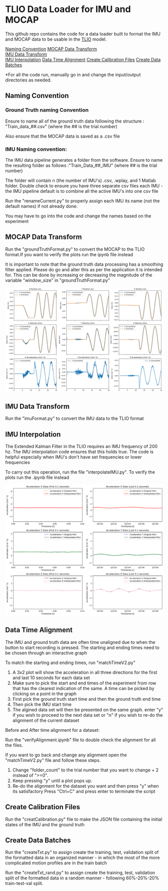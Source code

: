 # TLIO Data Loader for IMU and MOCAP

This github repo contains the code for a data loader built to format the IMU and MOCAP data to be usable in the <a href="https://github.com/CathIAS/TLIO">TLIO</a> model.

[Naming Convention](naming-convention)
[MOCAP Data Transform](#mocap-data-transform)  
[IMU Data Transform](#imu-data-transform)  
[IMU Interpolation](#imu-interpolation-and-alignment)
[Data Time Alignment](#data-time-alignment)
[Create Calibration Files](#create-calibration-files)
[Create Data Batches](#create-data-batches)  

*For all the code run, manually go in and change the input/output directories as needed.

## Naming Convention
### Ground Truth naming Convention
Ensure to name all of the ground truth data following the structure : "Train_data_##.csv" (where the ## is the trial number)

Also ensure that the MOCAP data is saved as a .csv file

### IMU Naming convention:
The IMU data pipeline generates a folder from the software. Ensure to name the resulting folder as follows :"Train_Data_##_IMU" (where ## is the trial number)

The folder will contain n (the number of IMU's) .csv, .wplay, and 1 Matlab folder. Double check to ensure
you have three separate csv files each IMU - the IMU pipeline default is to combine all the active IMU's into
one csv file

Run the "renameCurrent.py" to properly assign each IMU its name (not the default names) if not already done.

You may have to go into the code and change the names based on the experiment

## MOCAP Data Transform
Run the "groundTruthFormat.py" to convert the MOCAP to the TLIO format.If you want to verify the plots run the ipynb file instead

It is important to note that the ground truth data processing has a smoothing filter applied. Please do go and alter this as per the application it is intended for. This can be done by increasing or decreasing the magnitude of the variable "window_size" in "groundTruthFormat.py"

![Sample result from .ipynb file for MOCAP:](assets/MOCAP_formatted_example.png)

## IMU Data Transform
Run the "imuFormat.py" to convert the IMU data to the TLIO format

## IMU Interpolation
The Extended Kalman Filter in the TLIO requires an IMU frequency of 200 hz. The IMU interpolation code ensures that this holds true. The code is helpful especially when IMU's don't have set frequencies or lower frequencies

To carry out this operation, run the file "interpolateIMU.py". To verify the plots run the .ipynb file instead

![Sample result from .ipynb file for IMU](assets/IMU_interpolated_example.png)


## Data Time Alignment
The IMU and ground truth data are often time unaligned due to when the button to start recording is pressed. The starting and ending times need to be chosen through an interactive graph

To match the starting and ending times, run "matchTimeV2.py"
1) A 3x2 plot will show the acceleration in all three directions for the first and last 10 seconds for each data set
2) Make sure to pick the start and end times of the experiment from row that has the clearest indication of the same. A time can be picked by clicking on a point in the graph
3) First pick the ground truth start time and then the ground truth end time
4) Then pick the IMU start time
5) The algined data set will then be presented on the same graph. enter "y" if you wish to proceed to the next data set or "n" if you wish to re-do the alignment of the current dataset

Before and After time alignment for a dataset:


Run the "verifyAlignment.ipynb" file to double check the alignment for all the files.

If you want to go back and change any alignment open the "matchTimeV2.py" file and follow these steps.

1) Change "folder_count" to the trial number that you want to change + 2 instead of  ">=0".
2) Keep pressing "y" until a plot pops up.
3) Re-do the alignment for the dataset you want and then press "y" when its satisfactory
Press "Ctrl+C" and press enter to terminate the script

## Create Calibration Files
Run the "creatCalibration.py" file to make the JSON file containing the initial states of the IMU and the ground truth

## Create Data Batches
Run the "createTxt.py" to assign create the training, test, validation split of the formatted data in an organized manner - in which the most of the more complicated motion profiles are in the train batch

Run the "createTxt_rand.py" to assign create the training, test, validation split of the formatted data in a random manner - following 60%-20%-20% train-test-val split.